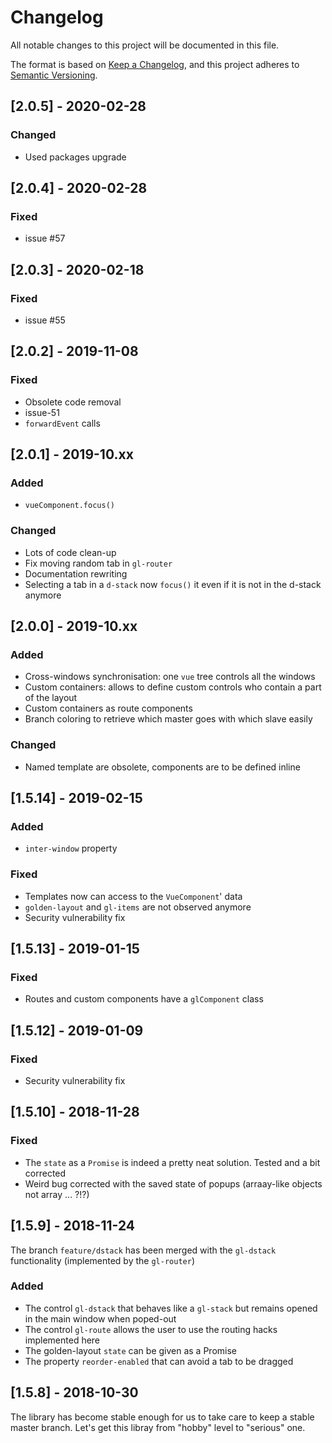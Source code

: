# Changelog

All notable changes to this project will be documented in this file.

The format is based on [Keep a Changelog](https://keepachangelog.com/en/1.0.0/),
and this project adheres to [Semantic Versioning](https://semver.org/spec/v2.0.0.html).

## [2.0.5] - 2020-02-28

### Changed

- Used packages upgrade

## [2.0.4] - 2020-02-28

### Fixed

- issue #57

## [2.0.3] - 2020-02-18

### Fixed

- issue #55

## [2.0.2] - 2019-11-08

### Fixed

- Obsolete code removal
- issue-51
- `forwardEvent` calls

## [2.0.1] - 2019-10.xx

### Added

- `vueComponent.focus()`

### Changed

- Lots of code clean-up
- Fix moving random tab in `gl-router`
- Documentation rewriting
- Selecting a tab in a `d-stack` now `focus()` it even if it is not in the d-stack anymore

## [2.0.0] - 2019-10.xx

### Added

- Cross-windows synchronisation: one `vue` tree controls all the windows
- Custom containers: allows to define custom controls who contain a part of the layout
- Custom containers as route components
- Branch coloring to retrieve which master goes with which slave easily

### Changed

- Named template are obsolete, components are to be defined inline

## [1.5.14] - 2019-02-15

### Added

- `inter-window` property

### Fixed

- Templates now can access to the `VueComponent`' data
- `golden-layout` and `gl-items` are not observed anymore
- Security vulnerability fix

## [1.5.13] - 2019-01-15

### Fixed

- Routes and custom components have a `glComponent` class

## [1.5.12] - 2019-01-09

### Fixed

- Security vulnerability fix

## [1.5.10] - 2018-11-28

### Fixed

- The `state` as a `Promise` is indeed a pretty neat solution. Tested and a bit corrected
- Weird bug corrected with the saved state of popups (arraay-like objects not array ... ?!?)

## [1.5.9] - 2018-11-24

The branch `feature/dstack` has been merged with the `gl-dstack` functionality (implemented by the `gl-router`) 

### Added

- The control `gl-dstack` that behaves like a `gl-stack` but remains opened in the main window when poped-out
- The control `gl-route` allows the user to use the routing hacks implemented here
- The golden-layout `state` can be given as a Promise
- The property `reorder-enabled` that can avoid a tab to be dragged

## [1.5.8] - 2018-10-30

The library has become stable enough for us to take care to keep a stable master branch. Let's get this libray from "hobby" level to "serious" one.
